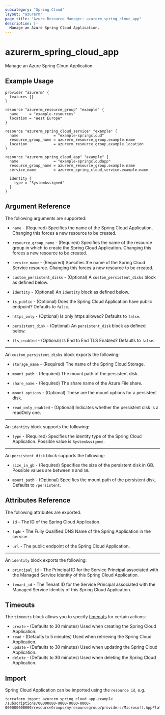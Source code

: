 ```yaml
---
subcategory: "Spring Cloud"
layout: "azurerm"
page_title: "Azure Resource Manager: azurerm_spring_cloud_app"
description: |-
  Manage an Azure Spring Cloud Application.
---
```


# azurerm_spring_cloud_app

Manage an Azure Spring Cloud Application.

## Example Usage

```hcl
provider "azurerm" {
  features {}
}

resource "azurerm_resource_group" "example" {
  name     = "example-resources"
  location = "West Europe"
}

resource "azurerm_spring_cloud_service" "example" {
  name                = "example-springcloud"
  resource_group_name = azurerm_resource_group.example.name
  location            = azurerm_resource_group.example.location
}

resource "azurerm_spring_cloud_app" "example" {
  name                = "example-springcloudapp"
  resource_group_name = azurerm_resource_group.example.name
  service_name        = azurerm_spring_cloud_service.example.name

  identity {
    type = "SystemAssigned"
  }
}
```

## Argument Reference

The following arguments are supported:

* `name` - (Required) Specifies the name of the Spring Cloud Application. Changing this forces a new resource to be created.

* `resource_group_name` - (Required) Specifies the name of the resource group in which to create the Spring Cloud Application. Changing this forces a new resource to be created.

* `service_name` - (Required) Specifies the name of the Spring Cloud Service resource. Changing this forces a new resource to be created.

* `custom_persistent_disks` - (Optional) A `custom_persistent_disks` block as defined below.
  
* `identity` - (Optional) An `identity` block as defined below.

* `is_public` - (Optional) Does the Spring Cloud Application have public endpoint? Defaults to `false`.

* `https_only` - (Optional) Is only https allowed? Defaults to `false`.

* `persistent_disk` - (Optional) An `persistent_disk` block as defined below.

* `tls_enabled` - (Optional) Is End to End TLS Enabled? Defaults to `false`.

---
An `custom_persistent_disks` block exports the following:

* `storage_name` - (Required) The name of the Spring Cloud Storage.

* `mount_path` - (Required) The mount path of the persistent disk.

* `share_name` - (Required) The share name of the Azure File share.

* `mount_options` - (Optional) These are the mount options for a persistent disk.

* `read_only_enabled` - (Optional) Indicates whether the persistent disk is a readOnly one.

---

An `identity` block supports the following:

* `type` - (Required) Specifies the identity type of the Spring Cloud Application. Possible value is `SystemAssigned`.

---

An `persistent_disk` block supports the following:

* `size_in_gb` - (Required) Specifies the size of the persistent disk in GB. Possible values are between `0` and `50`.

* `mount_path` - (Optional) Specifies the mount path of the persistent disk. Defaults to `/persistent`.

## Attributes Reference

The following attributes are exported:

* `id` - The ID of the Spring Cloud Application.

* `fqdn` - The Fully Qualified DNS Name of the Spring Application in the service.

* `url` - The public endpoint of the Spring Cloud Application.

---

An `identity` block exports the following:

* `principal_id` - The Principal ID for the Service Principal associated with the Managed Service Identity of this Spring Cloud Application.

* `tenant_id` - The Tenant ID for the Service Principal associated with the Managed Service Identity of this Spring Cloud Application.

## Timeouts

The `timeouts` block allows you to specify [timeouts](https://www.terraform.io/docs/configuration/resources.html#timeouts) for certain actions:

* `create` - (Defaults to 30 minutes) Used when creating the Spring Cloud Application.
* `read` - (Defaults to 5 minutes) Used when retrieving the Spring Cloud Application.
* `update` - (Defaults to 30 minutes) Used when updating the Spring Cloud Application.
* `delete` - (Defaults to 30 minutes) Used when deleting the Spring Cloud Application.

## Import

Spring Cloud Application can be imported using the `resource id`, e.g.

```shell
terraform import azurerm_spring_cloud_app.example /subscriptions/00000000-0000-0000-0000-000000000000/resourceGroups/myresourcegroup/providers/Microsoft.AppPlatform/Spring/myservice/apps/myapp
```
